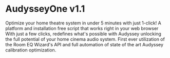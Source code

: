 # AudysseyOne v1.1

Optimize your home theatre system in under 5 minutes with just 1-click!
A platform and installation free script that works right in your web browser
With just a few clicks, redefines what's possible with Audyssey unlocking the full potential of your home cinema audio system.
First ever utilization of the Room EQ Wizard's API and full automation of state of the art Audyssey calibration optimization.
